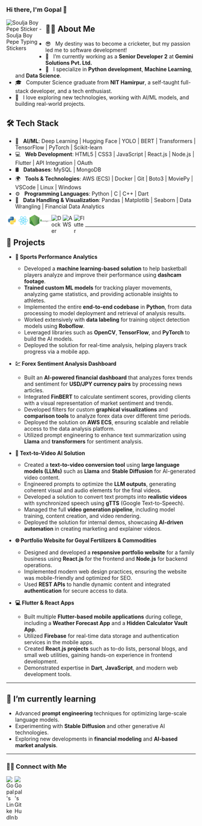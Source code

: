 ### Hi there, I'm Gopal 👋

<img align="left" src="https://c.tenor.com/itjFesV8_RUAAAAi/soulja-boy-pepe.gif" width="125" height="125" alt="Soulja Boy Pepe Sticker - Soulja Boy Pepe Typing Stickers" style="max-width: 104px; background-color: unset; margin: 8px;">

<h2> 👩‍💻 About Me </h2>

- 😎 &nbsp; My destiny was to become a cricketer, but my passion led me to software development!
- 🤩 &nbsp; I’m currently working as a **Senior Developer 2** at **Gemini Solutions Pvt. Ltd.**
- 🧠 &nbsp; I specialize in **Python development**, **Machine Learning**, and **Data Science**.
- 🎓 &nbsp; Computer Science graduate from **NIT Hamirpur**, a self-taught full-stack developer, and a tech enthusiast.
- 🚀 &nbsp; I love exploring new technologies, working with AI/ML models, and building real-world projects.

<h2>🛠 Tech Stack</h2>

- 🔧 &nbsp; **AI/ML**: Deep Learning | Hugging Face | YOLO | BERT | Transformers | TensorFlow | PyTorch | Scikit-learn
- 💻 &nbsp; **Web Development**: HTML5 | CSS3 | JavaScript | React.js | Node.js | Flutter | API Integration | OAuth
- 🛢 &nbsp; **Databases**: MySQL | MongoDB
- 🌍 &nbsp; **Tools & Technologies**: AWS (ECS) | Docker | Git | Boto3 | MoviePy | VSCode | Linux | Windows
- ⚙️ &nbsp; **Programming Languages**: Python | C | C++ | Dart
- 💾 &nbsp; **Data Handling & Visualization**: Pandas | Matplotlib | Seaborn | Data Wrangling | Financial Data Analytics

<img align="left" alt="Python" width="30px" src="https://raw.githubusercontent.com/github/explore/80688e429a7d4ef2fca1e82350fe8e3517d3494d/topics/python/python.png" />
<img align="left" alt="React" width="30px" src="https://raw.githubusercontent.com/github/explore/80688e429a7d4ef2fca1e82350fe8e3517d3494d/topics/react/react.png" />
<img align="left" alt="Node.js" width="30px" src="https://raw.githubusercontent.com/github/explore/80688e429a7d4ef2fca1e82350fe8e3517d3494d/topics/nodejs/nodejs.png" />
<img align="left" alt="MongoDB" width="30px" src="https://raw.githubusercontent.com/github/explore/80688e429a7d4ef2fca1e82350fe8e3517d3494d/topics/mongodb/mongodb.png" />
<img align="left" alt="Docker" width="30px" src="https://w7.pngwing.com/pngs/34/543/png-transparent-docker-plain-wordmark-logo-icon-thumbnail.png" />
<img align="left" alt="AWS" width="30px" src="https://www.pngall.com/wp-content/uploads/13/AWS-Logo-PNG-File.png" />
<img align="left" alt="Flutter" width="30px" src="https://w7.pngwing.com/pngs/537/866/png-transparent-flutter-hd-logo.png" />

<br />

---

<h2> 🚀 Projects </h2>

- **🏀 Sports Performance Analytics**  
  - Developed a **machine learning-based solution** to help basketball players analyze and improve their performance using **dashcam footage**.
  - **Trained custom ML models** for tracking player movements, analyzing game statistics, and providing actionable insights to athletes.
  - Implemented the entire **end-to-end codebase** in **Python**, from data processing to model deployment and retrieval of analysis results.
  - Worked extensively with **data labeling** for training object detection models using **Roboflow**.
  - Leveraged libraries such as **OpenCV**, **TensorFlow**, and **PyTorch** to build the AI models.
  - Deployed the solution for real-time analysis, helping players track progress via a mobile app.

- **💹 Forex Sentiment Analysis Dashboard**  
  - Built an **AI-powered financial dashboard** that analyzes forex trends and sentiment for **USD/JPY currency pairs** by processing news articles.
  - Integrated **FinBERT** to calculate sentiment scores, providing clients with a visual representation of market sentiment and trends.
  - Developed filters for custom **graphical visualizations** and **comparison tools** to analyze forex data over different time periods.
  - Deployed the solution on **AWS ECS**, ensuring scalable and reliable access to the data analysis platform.
  - Utilized prompt engineering to enhance text summarization using **Llama** and **transformers** for sentiment analysis.

- **🎥 Text-to-Video AI Solution**  
  - Created a **text-to-video conversion tool** using **large language models (LLMs)** such as **Llama** and **Stable Diffusion** for AI-generated video content.
  - Engineered prompts to optimize the **LLM outputs**, generating coherent visual and audio elements for the final videos.
  - Developed a solution to convert text prompts into **realistic videos** with synchronized speech using **gTTS** (Google Text-to-Speech).
  - Managed the full **video generation pipeline**, including model training, content creation, and video rendering.
  - Deployed the solution for internal demos, showcasing **AI-driven automation** in creating marketing and explainer videos.

- **🌐 Portfolio Website for Goyal Fertilizers & Commodities**  
  - Designed and developed a **responsive portfolio website** for a family business using **React.js** for the frontend and **Node.js** for backend operations.
  - Implemented modern web design practices, ensuring the website was mobile-friendly and optimized for SEO.
  - Used **REST APIs** to handle dynamic content and integrated **authentication** for secure access to data.

- **💻 Flutter & React Apps**  
  - Built multiple **Flutter-based mobile applications** during college, including a **Weather Forecast App** and a **Hidden Calculator Vault App**.
  - Utilized **Firebase** for real-time data storage and authentication services in the mobile apps.
  - Created **React.js projects** such as to-do lists, personal blogs, and small web utilities, gaining hands-on experience in frontend development.
  - Demonstrated expertise in **Dart**, **JavaScript**, and modern web development tools.


---

<h2> 🌱 I’m currently learning </h2>

- Advanced **prompt engineering** techniques for optimizing large-scale language models.
- Experimenting with **Stable Diffusion** and other generative AI technologies.
- Exploring new developments in **financial modeling** and **AI-based market analysis**.

---

<h3> 🤝🏻 Connect with Me </h3>
<a href="https://www.linkedin.com/in/gopal911/">
  <img align="left" alt="Gopal's LinkedIn" width="22px" src="https://cdn.jsdelivr.net/npm/simple-icons@v3/icons/linkedin.svg" />
</a>
<a href="https://github.com/gopal-goyal">
  <img align="left" alt="Gopal's GitHub" width="22px" src="https://cdn.jsdelivr.net/npm/simple-icons@v3/icons/github.svg" />
</a>

<br />

